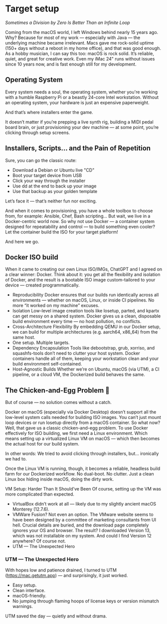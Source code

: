 # Target setup

<cite>Sometimes a Division by Zero Is Better Than an Infinite Loop</cite>

Coming from the macOS world, I left Windows behind nearly 15 years ago.
Why? Because for most of my work — especially with Java — the underlying machine became irrelevant.
Macs gave me rock-solid uptime (150+ days without a reboot in my home office), and that was good enough.
As a hobby musician, I can say this too: macOS is rock solid. It’s reliable, quiet, and great for 
creative work. Even my iMac 24" runs without issues since 10 years now, and is fast enough still for my development. 

## Operating System

Every system needs a soul, the operating system, whether you're working with a humble Raspberry Pi
or a beastly 24-core Intel workstation. Without an operating system, your hardware is just an expensive paperweight.

And that’s where installers enter the game.

It doesn’t matter if you’re prepping a live synth rig, building a MIDI pedal board brain,
or just provisioning your dev machine — at some point, you’re clicking through setup screens.

## Installers, Scripts… and the Pain of Repetition

Sure, you can go the classic route:

- Download a Debian or Ubuntu live "CD"
- Boot your target device from USB
- Click your way through the installer
- Use dd at the end to back up your image
- Use that backup as your golden template

Let’s face it — that’s neither fun nor exciting.

And when it comes to provisioning, you have a whole toolbox to choose from, for example: Ansible, Chef, Bash scripting...
But wait, we live in a Docker-centric world now.
So why not use Docker — a container system designed for repeatability and control — to build something even cooler?
Let the container build the ISO for your target platform!

And here we go.

## Docker ISO build

When it came to creating our own Linux ISO/IMGs, ChatGPT and I agreed on a clear winner: Docker.
Think about it: you get all the flexibility and isolation of Docker, and the result is a bootable ISO image
custom-tailored to your device — created programmatically.

- Reproducibility
Docker ensures that our builds run identically across all environments —
whether on macOS, Linux, or inside CI pipelines. No more “it worked on my machine” excuses.
- Isolation
Low-level image creation tools like losetup, parted, and kpartx can get messy on a shared system.
Docker gives us a clean, disposable build environment every time — no host pollution, no conflicts.
- Cross-Architecture Flexibility
By embedding QEMU in our Docker setup, we can build for multiple architectures
(e.g. aarch64, x86_64) from the same host.
- One setup. Multiple targets.
- Dependency Encapsulation
Tools like debootstrap, grub, xorriso, and squashfs-tools don’t need to clutter your host system.
Docker containers handle all of them, keeping your workstation clean and your build environment self-contained.
- Host-Agnostic Builds
Whether we’re on Ubuntu, macOS (via UTM), a CI pipeline, or a cloud VM,
the Dockerized build behaves the same.

## The Chicken-and-Egg Problem 🐣

But of course — no solution comes without a catch.

Docker on macOS (especially via Docker Desktop) doesn’t support all the low-level system calls needed
for building ISO images. You can’t just mount loop devices or run losetup directly from a macOS container.
So what now? Well, that gave us a classic chicken-and-egg problem.
To use Docker effectively for ISO building, we first need a Linux environment.
Which means setting up a virtualized Linux VM on macOS — which then becomes the actual host for our build system.

In other words: We tried to avoid clicking through installers, but… ironically we had to.

Once the Linux VM is running, though, it becomes a reliable, headless build farm for our Dockerized workflow.
No dual-boot. No clutter. Just a clean Linux box hiding inside macOS, doing the dirty work.

VM Setup: Harder Than It Should’ve Been
Of course, setting up the VM was more complicated than expected.
- VirtualBox didn’t work at all — likely due to my slightly ancient macOS Monterey (12.7.6).
- VMWare Fusion? Not even an option.
The VMware website seems to have been designed by a committee of marketing consultants from UI hell.
Crucial details are buried, and the download page completely ignores your OS and browser.
The result? I downloaded Version 13, which was not installable on my system.
And could I find Version 12 anywhere? Of course not.
- UTM — The Unexpected Hero

### UTM — The Unexpected Hero

With hopes low and patience drained, I turned to UTM (https://mac.getutm.app) — and surprisingly, it just worked.

- Easy setup.
- Clean interface.
- macOS-friendly.
- No jumping through flaming hoops of license keys or version mismatch warnings.

UTM saved the day — quietly and without drama.

